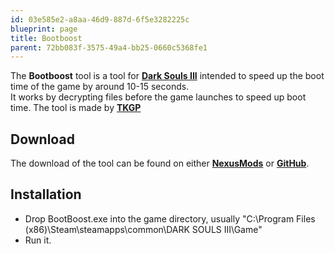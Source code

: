 ```yaml
---
id: 03e585e2-a8aa-46d9-887d-6f5e3282225c
blueprint: page
title: Bootboost
parent: 72bb083f-3575-49a4-bb25-0660c5368fe1
---
```

The **Bootboost** tool is a tool for **[Dark Souls III](/darksouls3)** intended to speed up the boot time of the game by around 10-15 seconds.\
It works by decrypting files before the game launches to speed up boot time. The tool is made by **[TKGP](//github.com/JKAnderson)**

## Download

The download of the tool can be found on either **[NexusMods](//nexusmods.com/darksouls3/mods/303)** or **[GitHub](//github.com/JKAnderson/BootBoost/releases)**.

## Installation

- Drop BootBoost.exe into the game directory, usually "C:\Program Files (x86)\Steam\steamapps\common\DARK SOULS III\Game"
- Run it.

